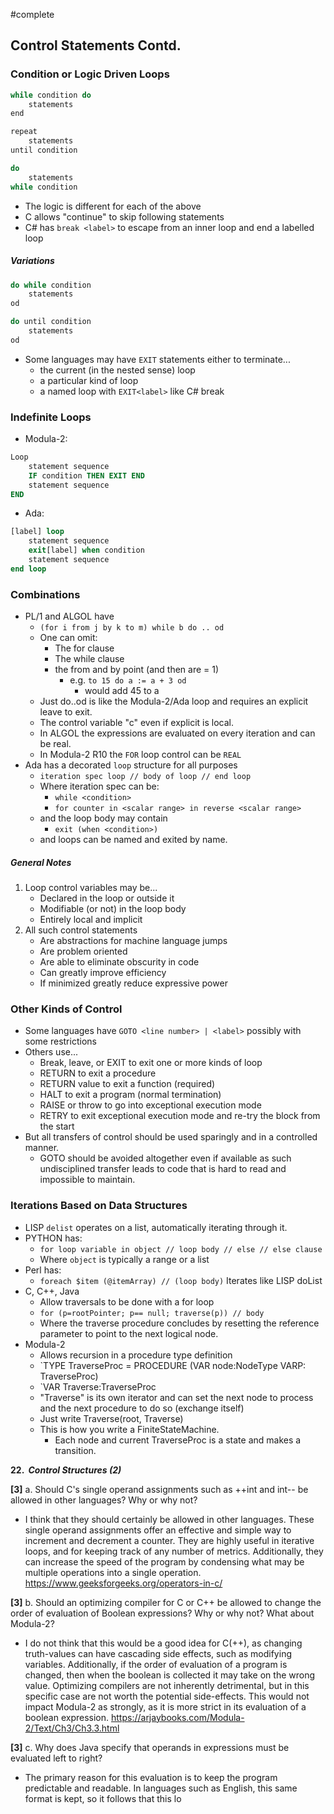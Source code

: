 #complete
## Control Statements Contd.
### Condition or Logic Driven Loops
```java
while condition do
	statements
end

repeat
	statements
until condition

do
	statements
while condition
```
- The logic is different for each of the above
- C allows "continue" to skip following statements
- C# has `break <label>` to escape from an inner loop and end a labelled loop
##### Variations
```java
do while condition
	statements
od

do until condition
	statements
od
```
- Some languages may have `EXIT` statements either to terminate...
	- the current (in the nested sense) loop
	- a particular kind of loop
	- a named loop with `EXIT<label>` like C# break
### Indefinite Loops
- Modula-2:
```modula2
Loop
	statement sequence
	IF condition THEN EXIT END
	statement sequence
END
```
- Ada:
```ada
[label] loop
	statement sequence
	exit[label] when condition
	statement sequence
end loop
```
### Combinations
- PL/1 and ALGOL have
	- `(for i from j by k to m) while b do .. od`
	- One can omit:
		- The for clause
		- The while clause
		- the from and by point (and then are = 1)
			- e.g. `to 15 do a := a + 3 od`
				- would add 45 to a
	- Just do..od is like the Modula-2/Ada loop and requires an explicit leave to exit.
	- The control variable "c" even if explicit is local.
	- In ALGOL the expressions are evaluated on every iteration and can be real.
	- In Modula-2  R10 the `FOR` loop control can be `REAL`
- Ada has a decorated `loop` structure for all purposes
	- `iteration spec loop // body of loop // end loop`
	- Where iteration spec can be:
		- `while <condition>`
		- `for counter in <scalar range> in reverse <scalar range>`
	- and the loop body may contain
		- `exit (when <condition>)`
	- and loops can be named and exited by name.
##### General Notes
1. Loop control variables may be...
	- Declared in the loop or outside it
	- Modifiable (or not) in the loop body
	- Entirely local and implicit
2. All such control statements
	- Are abstractions for machine language jumps
	- Are problem oriented
	- Are able to eliminate obscurity in code
	- Can greatly improve efficiency
	- If minimized greatly reduce expressive power
### Other Kinds of Control
- Some languages have `GOTO <line number> | <label>` possibly with some restrictions
- Others use...
	- Break, leave, or EXIT to exit one or more kinds of loop
	- RETURN to exit a procedure
	- RETURN value to exit a function (required)
	- HALT to exit a program (normal termination)
	- RAISE or throw to go into exceptional execution mode
	- RETRY to exit exceptional execution mode and re-try the block from the start
- But all transfers of control should be used sparingly and in a controlled manner.
	- GOTO should be avoided altogether even if available as such undisciplined transfer leads to code that is hard to read and impossible to maintain.
### Iterations Based on Data Structures
- LISP `delist` operates on a list, automatically iterating through it.
- PYTHON has:
	- `for loop variable in object // loop body // else // else clause`
	- Where `object` is typically a range or a list
- Perl has:
	- `foreach $item (@itemArray) // (loop body)` Iterates like LISP doList
- C, C++, Java
	- Allow traversals to be done with a for loop
	- `for (p=rootPointer; p== null; traverse(p)) // body`
	- Where the traverse procedure concludes by resetting the reference parameter to point to the next logical node.
- Modula-2
	- Allows recursion in a procedure type definition
	- `TYPE TraverseProc = PROCEDURE (VAR node:NodeType VARP: TraverseProc)
	- `VAR Traverse:TraverseProc
	- "Traverse" is its own iterator and can set the next node to process and the next procedure to do so (exchange itself)
	- Just write Traverse(root, Traverse)
	- This is how you write a FiniteStateMachine.
		- Each node and current TraverseProc is a state and makes a transition.


**22.  _Control Structures (2)_**

**[3]** a. Should C's single operand assignments such as ++int and int-- be allowed in other languages? Why or why not?
- I think that they should certainly be allowed in other languages. These single operand assignments offer an effective and simple way to increment and decrement a counter. They are highly useful in iterative loops, and for keeping track of any number of metrics. Additionally, they can increase the speed of the program by condensing what may be multiple operations into a single operation.
https://www.geeksforgeeks.org/operators-in-c/

**[3]** b. Should an optimizing compiler for C or C++ be allowed to change the order of evaluation of Boolean expressions? Why or why not? What about Modula-2?
- I do not think that this would be a good idea for C(++), as changing truth-values can have cascading side effects, such as modifying variables. Additionally, if the order of evaluation of a program is changed, then when the boolean is collected it may take on the wrong value. Optimizing compilers are not inherently detrimental, but in this specific case are not worth the potential side-effects. This would not impact Modula-2 as strongly, as it is more strict in its evaluation of a boolean expression.
https://arjaybooks.com/Modula-2/Text/Ch3/Ch3.3.html

**[3]** c. Why does Java specify that operands in expressions must be evaluated left to right?
- The primary reason for this evaluation is to keep the program predictable and readable. In languages such as English, this same format is kept, so it follows that this lo